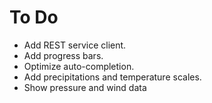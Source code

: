 # To Do

* Add REST service client.
* Add progress bars.
* Optimize auto-completion.
* Add precipitations and temperature scales.
* Show pressure and wind data
